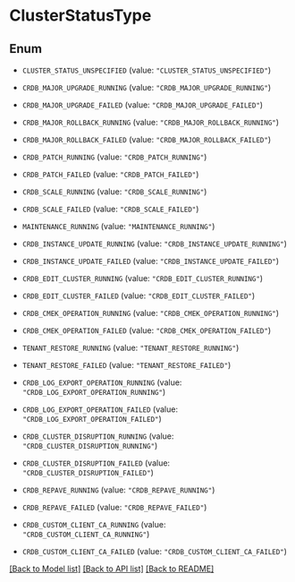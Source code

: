 # ClusterStatusType

## Enum


* `CLUSTER_STATUS_UNSPECIFIED` (value: `"CLUSTER_STATUS_UNSPECIFIED"`)

* `CRDB_MAJOR_UPGRADE_RUNNING` (value: `"CRDB_MAJOR_UPGRADE_RUNNING"`)

* `CRDB_MAJOR_UPGRADE_FAILED` (value: `"CRDB_MAJOR_UPGRADE_FAILED"`)

* `CRDB_MAJOR_ROLLBACK_RUNNING` (value: `"CRDB_MAJOR_ROLLBACK_RUNNING"`)

* `CRDB_MAJOR_ROLLBACK_FAILED` (value: `"CRDB_MAJOR_ROLLBACK_FAILED"`)

* `CRDB_PATCH_RUNNING` (value: `"CRDB_PATCH_RUNNING"`)

* `CRDB_PATCH_FAILED` (value: `"CRDB_PATCH_FAILED"`)

* `CRDB_SCALE_RUNNING` (value: `"CRDB_SCALE_RUNNING"`)

* `CRDB_SCALE_FAILED` (value: `"CRDB_SCALE_FAILED"`)

* `MAINTENANCE_RUNNING` (value: `"MAINTENANCE_RUNNING"`)

* `CRDB_INSTANCE_UPDATE_RUNNING` (value: `"CRDB_INSTANCE_UPDATE_RUNNING"`)

* `CRDB_INSTANCE_UPDATE_FAILED` (value: `"CRDB_INSTANCE_UPDATE_FAILED"`)

* `CRDB_EDIT_CLUSTER_RUNNING` (value: `"CRDB_EDIT_CLUSTER_RUNNING"`)

* `CRDB_EDIT_CLUSTER_FAILED` (value: `"CRDB_EDIT_CLUSTER_FAILED"`)

* `CRDB_CMEK_OPERATION_RUNNING` (value: `"CRDB_CMEK_OPERATION_RUNNING"`)

* `CRDB_CMEK_OPERATION_FAILED` (value: `"CRDB_CMEK_OPERATION_FAILED"`)

* `TENANT_RESTORE_RUNNING` (value: `"TENANT_RESTORE_RUNNING"`)

* `TENANT_RESTORE_FAILED` (value: `"TENANT_RESTORE_FAILED"`)

* `CRDB_LOG_EXPORT_OPERATION_RUNNING` (value: `"CRDB_LOG_EXPORT_OPERATION_RUNNING"`)

* `CRDB_LOG_EXPORT_OPERATION_FAILED` (value: `"CRDB_LOG_EXPORT_OPERATION_FAILED"`)

* `CRDB_CLUSTER_DISRUPTION_RUNNING` (value: `"CRDB_CLUSTER_DISRUPTION_RUNNING"`)

* `CRDB_CLUSTER_DISRUPTION_FAILED` (value: `"CRDB_CLUSTER_DISRUPTION_FAILED"`)

* `CRDB_REPAVE_RUNNING` (value: `"CRDB_REPAVE_RUNNING"`)

* `CRDB_REPAVE_FAILED` (value: `"CRDB_REPAVE_FAILED"`)

* `CRDB_CUSTOM_CLIENT_CA_RUNNING` (value: `"CRDB_CUSTOM_CLIENT_CA_RUNNING"`)

* `CRDB_CUSTOM_CLIENT_CA_FAILED` (value: `"CRDB_CUSTOM_CLIENT_CA_FAILED"`)


[[Back to Model list]](../README.md#documentation-for-models) [[Back to API list]](../README.md#documentation-for-api-endpoints) [[Back to README]](../README.md)


